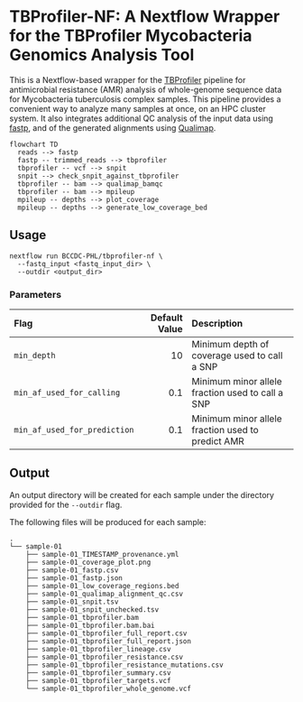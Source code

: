 # TBProfiler-NF: A Nextflow Wrapper for the TBProfiler Mycobacteria Genomics Analysis Tool

This is a Nextflow-based wrapper for the [TBProfiler](https://github.com/jodyphelan/TBProfiler) pipeline for antimicrobial resistance (AMR)
analysis of whole-genome sequence data for Mycobacteria tuberculosis complex samples. This pipeline provides a convenient way to analyze
many samples at once, on an HPC cluster system. It also integrates additional QC analysis of the input data using [fastp](https://github.com/OpenGene/fastp),
and of the generated alignments using [Qualimap](https://github.com/scchess/Qualimap).

```mermaid
flowchart TD
  reads --> fastp
  fastp -- trimmed_reads --> tbprofiler
  tbprofiler -- vcf --> snpit
  snpit --> check_snpit_against_tbprofiler
  tbprofiler -- bam --> qualimap_bamqc
  tbprofiler -- bam --> mpileup
  mpileup -- depths --> plot_coverage
  mpileup -- depths --> generate_low_coverage_bed
```

## Usage

```
nextflow run BCCDC-PHL/tbprofiler-nf \
  --fastq_input <fastq_input_dir> \
  --outdir <output_dir>
```

### Parameters

| Flag                         | Default Value | Description                                       |
|:-----------------------------|--------------:|:--------------------------------------------------|
| `min_depth`                  |            10 | Minimum depth of coverage used to call a SNP      |
| `min_af_used_for_calling`    |           0.1 | Minimum minor allele fraction used to call a SNP  |
| `min_af_used_for_prediction` |           0.1 | Minimum minor allele fraction used to predict AMR |


## Output

An output directory will be created for each sample under the directory provided for the `--outdir` flag.

The following files will be produced for each sample:

```
.
└── sample-01
    ├── sample-01_TIMESTAMP_provenance.yml
    ├── sample-01_coverage_plot.png
    ├── sample-01_fastp.csv
    ├── sample-01_fastp.json
    ├── sample-01_low_coverage_regions.bed
    ├── sample-01_qualimap_alignment_qc.csv
    ├── sample-01_snpit.tsv
    ├── sample-01_snpit_unchecked.tsv
    ├── sample-01_tbprofiler.bam
    ├── sample-01_tbprofiler.bam.bai
    ├── sample-01_tbprofiler_full_report.csv
    ├── sample-01_tbprofiler_full_report.json
    ├── sample-01_tbprofiler_lineage.csv
    ├── sample-01_tbprofiler_resistance.csv
    ├── sample-01_tbprofiler_resistance_mutations.csv
    ├── sample-01_tbprofiler_summary.csv
    ├── sample-01_tbprofiler_targets.vcf
    └── sample-01_tbprofiler_whole_genome.vcf
```
